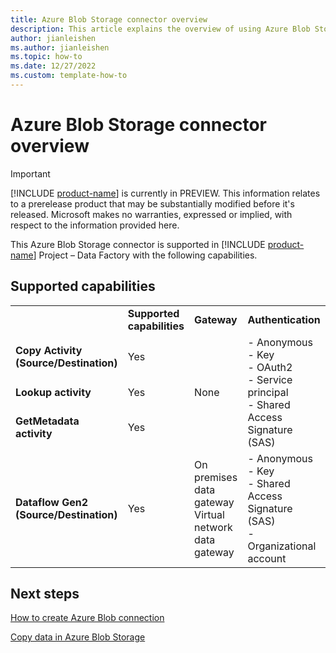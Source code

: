 ```yaml
---
title: Azure Blob Storage connector overview
description: This article explains the overview of using Azure Blob Storage.
author: jianleishen
ms.author: jianleishen
ms.topic: how-to
ms.date: 12/27/2022
ms.custom: template-how-to 
---
```


# Azure Blob Storage connector overview

> [!IMPORTANT]
> [!INCLUDE [product-name](../includes/product-name.md)] is currently in PREVIEW.
> This information relates to a prerelease product that may be substantially modified before it's released. Microsoft makes no warranties, expressed or implied, with respect to the information provided here.

This Azure Blob Storage connector is supported in [!INCLUDE [product-name](../includes/product-name.md)] Project – Data Factory with the following capabilities.


## Supported capabilities

<table>
                <tr><td><td><b>Supported capabilities</b></td><td><b>Gateway</b></td><td><b>Authentication</b></td></tr>
                <tr><td><b>Copy Activity (Source/Destination)</b></td><td>Yes</td><td rowspan=3>None</td><td rowspan=3>- Anonymous<br>- Key<br>- OAuth2<br>- Service principal<br>- Shared Access Signature (SAS)</td></tr>
                <tr><td><b>Lookup activity</b></td><td>Yes</td></tr>
                <tr><td><b>GetMetadata activity</b></td><td>Yes</td></tr>
                <tr><td><b>Dataflow Gen2 (Source/Destination)</b></td><td>Yes</td><td>On premises data gateway <br> Virtual network data gateway </td><td>- Anonymous<br>- Key<br>- Shared Access Signature (SAS)<br>- Organizational account</td></tr>
</table>


## Next steps

[How to create Azure Blob connection](connector-azure-blob-storage.md)

[Copy data in Azure Blob Storage](connector-azure-blob-storage-copy-activity.md)

